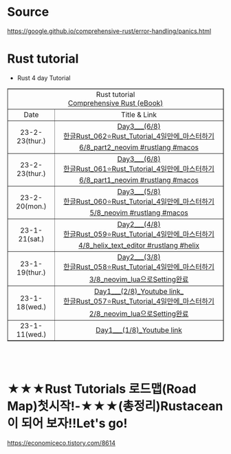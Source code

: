 # Source

https://google.github.io/comprehensive-rust/error-handling/panics.html


# Rust tutorial

- Rust 4 day Tutorial

<table border="1">
    <tr>
    <td colspan="2" align="center">Rust tutorial<br><a href="https://google.github.io/comprehensive-rust/">Comprehensive Rust (eBook)</td>
    </tr>
    <tr align="center">
        <td>Date</td>
        <td>Title & Link</td>
    </tr>
     <tr align="center">
        <td>23-2-23(thur.)</td>
        <td>
        <a href="https://youtu.be/RcDc1tlYZrY">Day3___(6/8)<br>한글Rust_062⭐️Rust_Tutorial_4일만에_마스터하기6/8_part2_neovim #rustlang #macos</td>
    <tr align="center">
        <td>23-2-23(thur.)</td>
        <td>
        <a href="https://youtu.be/zjmcKUrrv18">Day3___(6/8)<br>한글Rust_061⭐️Rust_Tutorial_4일만에_마스터하기6/8_part1_neovim #rustlang #macos</td>
    <tr align="center">
        <td>23-2-20(mon.)</td>
        <td>
        <a href="https://youtu.be/Px3wqnxMa6A">Day3___(5/8)<br>한글Rust_060⭐️Rust_Tutorial_4일만에_마스터하기5/8_neovim #rustlang #macos</td>
    <tr align="center">
        <td>23-1-21(sat.)</td>
        <td>
        <a href="https://youtu.be/enZupH5pVDU">Day2___(4/8)<br>한글Rust_059⭐️Rust_Tutorial_4일만에_마스터하기4/8_helix_text_editor #rustlang #helix</td>
    <tr align="center">
        <td>23-1-19(thur.)</td>
        <td>
        <a href="https://youtu.be/9-u8_XOuqaM">Day2___(3/8)<br>한글Rust_058⭐️Rust_Tutorial_4일만에_마스터하기3/8_neovim_lua으로Setting완료</td>
    </tr>
    <tr align="center">
        <td>23-1-18(wed.)</td>
        <td>
        <a href="https://youtu.be/hzpll_QUk2M">Day1___(2/8)_Youtube link_<br>한글Rust_057⭐️Rust_Tutorial_4일만에_마스터하기2/8_neovim_lua으로Setting완료</td>
    </tr>
    <tr align="center">
        <td>23-1-11(wed.)</td>
        <td><a href="https://youtu.be/yaL39Fd_4as">Day1___(1/8)_Youtube link</td>
    </tr>
</table>

<br>

<br>

# ★★★Rust Tutorials 로드맵(Road Map)첫시작!-★★★(총정리)Rustacean이 되어 보자!!Let's go!

https://economiceco.tistory.com/8614

